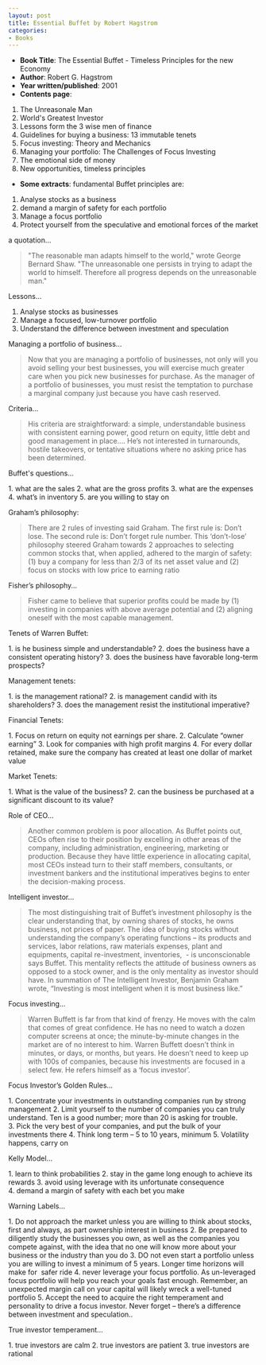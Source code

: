```yaml
---
layout: post
title: Essential Buffet by Robert Hagstrom
categories:
- Books
---
```

- **Book Title**: The Essential Buffet - Timeless Principles for the new Economy
- **Author**: Robert G. Hagstrom
- **Year written/published**: 2001
- **Contents page**:

1. The Unreasonale Man
2. World's Greatest Investor
3. Lessons form the 3 wise men of finance
4. Guidelines for buying a business: 13 immutable tenets
5. Focus investing: Theory and Mechanics
6. Managing your portfolio: The Challenges of Focus Investing
7. The emotional side of money
8. New opportunities, timeless principles

- **Some extracts**: fundamental Buffet principles are:

1. Analyse stocks as a business
2. demand a margin of safety for each portfolio
3. Manage a focus portfolio
4. Protect yourself from the speculative and emotional forces of the market

a quotation...

> "The reasonable man adapts himself to the world," wrote George Bernard Shaw. "The unreasonable one persists in trying to adapt the world to himself. Therefore all progress depends on the unreasonable man."

Lessons...

1. Analyse stocks as businesses
2. Manage a focused, low-turnover portfolio
3. Understand the difference between investment and speculation

Managing a portfolio of business…

> Now that you are managing a portfolio of businesses, not only will you avoid selling your best businesses, you will exercise much greater care when you pick new businesses for purchase. As the manager of a portfolio of businesses, you must resist the temptation to purchase a marginal company just because you have cash reserved.

Criteria…

> His criteria are straightforward: a simple, understandable business with consistent earning power, good return on equity, little debt and good management in place…. He’s not interested in turnarounds, hostile takeovers, or tentative situations where no asking price has been determined.

Buffet's questions…

1. what are the sales
2. what are the gross profits
3. what are the expenses
4. what’s in inventory
5. are you willing to stay on

Graham’s philosophy:

> There are 2 rules of investing said Graham. The first rule is: Don’t lose. The second rule is: Don’t forget rule number. This ‘don’t-lose’ philosophy steered Graham towards 2 approaches to selecting common stocks that, when applied, adhered to the margin of safety: (1) buy a company for less than 2/3 of its net asset value and (2) focus on stocks with low price to earning ratio

Fisher’s philosophy…

> Fisher came to believe that superior profits could be made by (1) investing in companies with above average potential and (2) aligning oneself with the most capable management.

Tenets of Warren Buffet:

1. is he business simple and understandable?
2. does the business have a consistent operating history?
3. does the business have favorable long-term prospects?

Management tenets:

1. is the management rational?
2. is management candid with its shareholders?
3. does the management resist the institutional imperative?


Financial Tenets:

1. Focus on return on equity not earnings per share.
2. Calculate “owner earning”
3. Look for companies with high profit margins
4. For every dollar retained, make sure the company has created at least one dollar of market value

Market Tenets:

1. What is the value of the business?
2. can the business be purchased at a significant discount to its value?

Role of CEO…

> Another common problem is poor allocation. As Buffet points out, CEOs often rise to their position by excelling in other areas of the company, including administration, engineering, marketing or production. Because they have little experience in allocating capital, most CEOs instead turn to their staff members, consultants, or investment bankers and the institutional imperatives begins to enter the decision-making process.

Intelligent investor…

> The most distinguishing trait of Buffet’s investment philosophy is the clear understanding that, by owning shares of stocks, he owns business, not prices of paper. The idea of buying stocks without understanding the company’s operating functions – its products and services, labor relations, raw materials expenses, plant and equipments, capital re-investment, inventories,  - is unconscionable says Buffet. This mentality reflects the attitude of business owners as opposed to a stock owner, and is the only mentality as investor should have. In summation of The Intelligent Investor, Benjamin Graham wrote, “Investing is most intelligent when it is most business like.”

Focus investing…

> Warren Buffett is far from that kind of frenzy. He moves with the calm that comes of great confidence. He has no need to watch a dozen computer screens at once; the minute-by-minute changes in the market are of no interest to him. Warren Buffett doesn’t think in minutes, or days, or months, but years. He doesn’t need to keep up with 100s of companies, because his investments are focused in a select few. He refers himself as a ‘focus investor’.

Focus Investor’s Golden Rules…

1. Concentrate your investments in outstanding companies run by strong management
2. Limit yourself to the number of companies you can truly understand. Ten is a good number; more than 20 is asking for trouble.
3. Pick the very best of your companies, and put the bulk of your investments there
4. Think long term – 5 to 10 years, minimum
5. Volatility happens, carry on

Kelly Model…

1. learn to think probabilities
2. stay in the game long enough to achieve its rewards
3. avoid using leverage with its unfortunate consequence
4. demand a margin of safety with each bet you make

Warning Labels…

1. Do not approach the market unless you are willing to think about stocks, first and always, as part ownership interest in business
2. Be prepared to diligently study the businesses you own, as well as the companies you compete against, with the idea that no one will know more about your business or the industry than you do
3. DO not even start a portfolio unless you are willing to invest a minimum of 5 years. Longer time horizons will make for  safer ride
4. never leverage your focus portfolio. As un-leveraged focus portfolio will help you reach your goals fast enough. Remember, an unexpected margin call on your capital will likely wreck a well-tuned portfolio
5. Accept the need to acquire the right temperament and personality to drive a focus investor. Never forget – there’s a difference between investment and speculation..

True investor temperament…

1. true investors are calm
2. true investors are patient
3. true investors are rational
